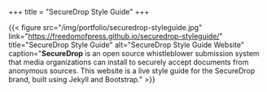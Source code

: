 +++
title = "SecureDrop Style Guide"
+++

{{< figure src="/img/portfolio/securedrop-styleguide.jpg" link="https://freedomofpress.github.io/securedrop-styleguide/" title="SecureDrop Style Guide" alt="SecureDrop Style Guide Website" caption="**SecureDrop** is an open source whistleblower submission system that media organizations can install to securely accept documents from anonymous sources. This website is a live style guide for the SecureDrop brand, built using Jekyll and Bootstrap." >}}
